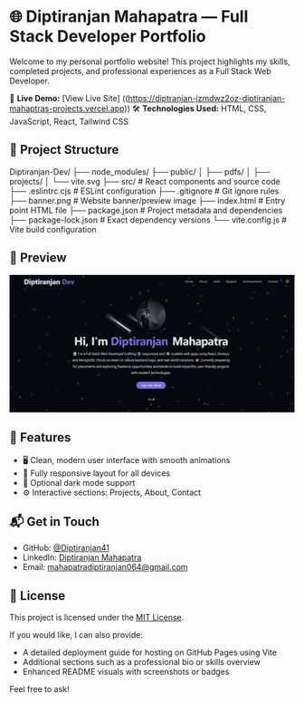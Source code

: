# 🌐 Diptiranjan Mahapatra — Full Stack Developer Portfolio

Welcome to my personal portfolio website! This project highlights my skills, completed projects, and professional experiences as a Full Stack Web Developer.

🔗 **Live Demo:** [View Live Site] ((https://diptranjan-jzmdwz2oz-diptiranjan-mahaptras-projects.vercel.app))
🛠️ **Technologies Used:** HTML, CSS, JavaScript, React, Tailwind CSS



## 📂 Project Structure

Diptiranjan-Dev/
├── node_modules/
├── public/
│   ├── pdfs/
│   ├── projects/
│   └── vite.svg
├── src/               # React components and source code
├── .eslintrc.cjs      # ESLint configuration
├── .gitignore         # Git ignore rules
├── banner.png         # Website banner/preview image
├── index.html         # Entry point HTML file
├── package.json       # Project metadata and dependencies
├── package-lock.json  # Exact dependency versions
└── vite.config.js     # Vite build configuration
## 📸 Preview

<img src="./banner.png.jpg" alt="Portfolio Screenshot" width="600"/>


## 🚀 Features

* 🖥️ Clean, modern user interface with smooth animations
* 📱 Fully responsive layout for all devices
* 🌙 Optional dark mode support
* ⚙️ Interactive sections: Projects, About, Contact


## 📬 Get in Touch

* GitHub: [@Diptiranjan41](https://github.com/Diptiranjan41)
* LinkedIn: [Diptiranjan Mahapatra](https://www.linkedin.com/in/diptiranjan-mahapatra-25321a286)
* Email: [mahapatradiptiranjan064@gmail.com](mailto:mahapatradiptiranjan064@gmail.com)

## 📝 License

This project is licensed under the [MIT License](LICENSE).

If you would like, I can also provide:

* A detailed deployment guide for hosting on GitHub Pages using Vite
* Additional sections such as a professional bio or skills overview
* Enhanced README visuals with screenshots or badges

Feel free to ask!

